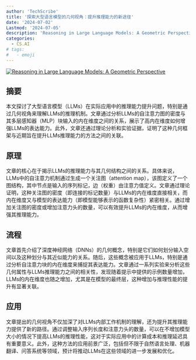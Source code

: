 ```yaml
---
author: 'TechScribe'
title: '探索大型语言模型的几何视角：提升推理能力的新途径'
date: '2024-07-02'
Lastmod: '2024-07-05'
description: 'Reasoning in Large Language Models: A Geometric Perspective'
categories:
  - CS.AI
# tags:
#   - emoji
---
```


[![Reasoning in Large Language Models: A Geometric Perspective](https://arxiv-research-1301205113.cos.ap-guangzhou.myqcloud.com/images/2407.02678v1.pdf_0.jpg)](https://arxiv.org/abs/2407.02678v1)

## 摘要

本文探讨了大型语言模型（LLMs）在实际应用中的推理能力提升问题，特别是通过几何视角来理解LLMs的推理机制。文章通过分析LLMs的自注意力图的密度与其多层感知器（MLP）块输入的内在维度之间的关系，展示了高内在维度如何增强LLMs的表达能力。此外，文章还通过理论分析和实验证据，证明了这种几何框架与近期旨在提升LLMs推理能力的方法之间的关联。<!--more-->

## 原理

文章的核心在于揭示LLMs的推理能力与其几何结构之间的关系。具体来说，LLMs中的自注意力机制通过生成一个关注图（attention map），该图定义了一个图结构，其中节点是输入的序列标记，边（权重）由注意力值定义。文章通过理论证明，这种关注图的密度（即连接的标记数量）与LLMs的内在维度直接相关，而内在维度又与模型的表达能力（即模型能够表示的函数复杂性）紧密相关。通过增加关注图的密度或增加注意力头的数量，可以有效提升LLMs的内在维度，从而增强其推理能力。

## 流程

文章首先介绍了深度神经网络（DNNs）的几何概念，特别是它们如何划分输入空间以及这种划分与其近似能力的关系。随后，这些概念被应用于LLMs，特别是通过分析自注意力块的内在维度来捕捉其表达能力。文章通过一系列实验来分析这些几何属性与LLMs推理能力之间的相关性，发现随着提示中提供的示例数量增加，LLMs的内在维度也随之增加，尤其是在模型的最终层，这种增加与推理性能的提升有显著关联。

## 应用

文章提出的几何视角不仅加深了对LLMs内部工作机制的理解，还为提升其推理能力提供了新的路径。通过调整输入序列长度和注意力头的数量，可以在不增加模型大小的情况下提高LLMs的推理性能，这对于实际应用中的计算成本和推理延迟具有重要意义。此外，这种方法的应用前景广泛，包括但不限于自然语言处理、机器翻译、问答系统等领域，预计将推动LLMs在这些领域的进一步发展和优化。